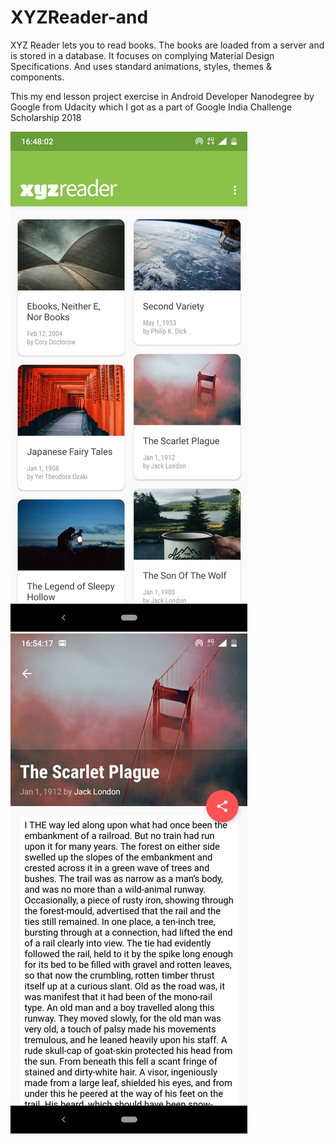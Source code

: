 # XYZReader-and
XYZ Reader lets you to read books. The books are loaded from a server and is stored in a database. It focuses on complying Material Design Specifications. And uses standard animations, styles, themes &amp; components. 

This my end lesson project exercise in Android Developer Nanodegree by Google from Udacity which I got as a part of Google India Challenge Scholarship 2018

![](static/xy1.png) ![](static/xy2.png)

